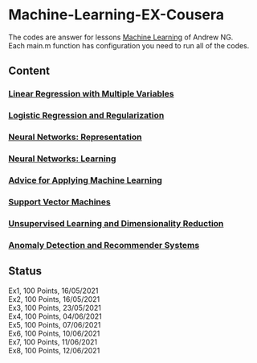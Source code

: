 # Machine-Learning-EX-Cousera

The codes are answer for lessons [Machine Learning](https://www.coursera.org/learn/machine-learning/) of Andrew NG.<br/>
Each main.m function has configuration you need to run all of the codes.

## Content

### [Linear Regression with Multiple Variables](https://github.com/anthonyweidai/machine-learning-ex-cousera-andrew/tree/main/ex1)

### [Logistic Regression and Regularization](https://github.com/anthonyweidai/machine-learning-ex-cousera-andrew/tree/main/ex2) 

### [Neural Networks: Representation](https://github.com/anthonyweidai/machine-learning-ex-cousera-andrew/tree/main/ex3) 

### [Neural Networks: Learning](https://github.com/anthonyweidai/machine-learning-ex-cousera-andrew/tree/main/ex4)

### [Advice for Applying Machine Learning](https://github.com/anthonyweidai/machine-learning-ex-cousera-andrew/tree/main/ex5)

### [Support Vector Machines](https://github.com/anthonyweidai/machine-learning-ex-cousera-andrew/tree/main/ex6) 

### [Unsupervised Learning and Dimensionality Reduction](https://github.com/anthonyweidai/machine-learning-ex-cousera-andrew/tree/main/ex7) 

### [Anomaly Detection and Recommender Systems](https://github.com/anthonyweidai/machine-learning-ex-cousera-andrew/tree/main/ex8) 

## Status

Ex1, 100 Points, 16/05/2021<br/>
Ex2, 100 Points, 16/05/2021<br/>
Ex3, 100 Points, 23/05/2021<br/>
Ex4, 100 Points, 04/06/2021<br/>
Ex5, 100 Points, 07/06/2021<br/>
Ex6, 100 Points, 10/06/2021<br/>
Ex7, 100 Points, 11/06/2021<br/>
Ex8, 100 Points, 12/06/2021<br/>